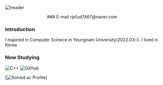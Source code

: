 ![header](https://capsule-render.vercel.app/api?type=waving&animation=fadeIn&color=gradient&height=250&section=header&text=Welcome%20to%20GeonRyoung's%20Github&fontSize=50)
<p align="center">
### E-mail
rjsfud7467@naver.com

### Introduction 
I majored in Computer Scinece in Yeungnam University(2022.03~).
I lived in Korea

### Now Studying
![C++](https://img.shields.io/badge/c++-%2300599C.svg?style=for-the-badge&logo=c%2B%2B&logoColor=white)
![GitHub](https://img.shields.io/badge/github-%23121011.svg?style=for-the-badge&logo=github&logoColor=white)



[![Solved.ac Profile](http://mazassumnida.wtf/api/v2/generate_badge?boj=fud7467)]
</p>
